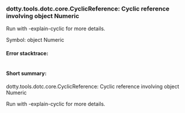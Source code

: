 ### dotty.tools.dotc.core.CyclicReference: Cyclic reference involving object Numeric

 Run with -explain-cyclic for more details.

Symbol: object Numeric

#### Error stacktrace:

```

```
#### Short summary: 

dotty.tools.dotc.core.CyclicReference: Cyclic reference involving object Numeric

 Run with -explain-cyclic for more details.